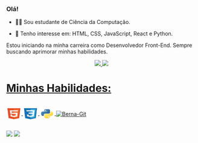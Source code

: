 ### Olá!

- 👨‍🎓 Sou estudante de Ciência da Computação.

- 📌 Tenho interesse em: HTML, CSS, JavaScript, React e Python.

Estou iniciando na minha carreira como Desenvolvedor Front-End. Sempre buscando aprimorar minhas habilidades.

<div align="center" display: "inline_block">
  <a href="https://github.com/cavalleiroz">
  <img height="180em" src="https://github-readme-stats.vercel.app/api?username=cavalleiroz&show_icons=true&theme=purple&include_all_commits=true&count_private=true"/>
  <img height="180em" src="https://github-readme-stats.vercel.app/api/top-langs/?username=cavalleiroz&layout=compact&langs_count=7&theme=purple"/>
</div>

<div>
  <h1>Minhas Habilidades:</h1>
</div>

<div style="display: inline_block"><br>
  <img align="center" alt="Berna-HTML" height="30" width="40" src="https://raw.githubusercontent.com/devicons/devicon/master/icons/html5/html5-original.svg">
  <img align="center" alt="Berna-CSS" height="30" width="40" src="https://raw.githubusercontent.com/devicons/devicon/master/icons/css3/css3-original.svg">
  <img align="center" alt="Berna-Python" height="30" width="40" src="https://raw.githubusercontent.com/devicons/devicon/master/icons/python/python-original.svg">
  <img align="center" alt="Berna-Git" height="30" width="40" src="https://cdn.jsdelivr.net/gh/devicons/devicon/icons/git/git-plain.svg">
  
  ##
  
  <div> 
  <a href="https://www.instagram.com/cavalleiroz/?hl=pt-br" target="_blank"><img src="https://img.shields.io/badge/-Instagram-%23E4405F?style=for-the-badge&logo=instagram&logoColor=white" target="_blank"></a> 
  <a href="https://www.linkedin.com/in/bernardo-cavaleiro-b9298b203/" target="_blank"><img src="https://img.shields.io/badge/-LinkedIn-%230077B5?style=for-the-badge&logo=linkedin&logoColor=white" target="_blank"></a>

